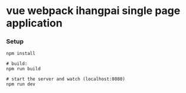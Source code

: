 # vue webpack ihangpai single page application


### Setup

```
npm install

# build:
npm run build

# start the server and watch (localhost:8080)
npm run dev
```
